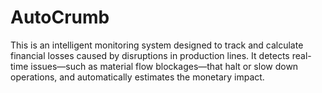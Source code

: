 # AutoCrumb
This is an intelligent monitoring system designed to track and calculate financial losses caused by disruptions in production lines. It detects real-time issues—such as material flow blockages—that halt or slow down operations, and automatically estimates the monetary impact.
